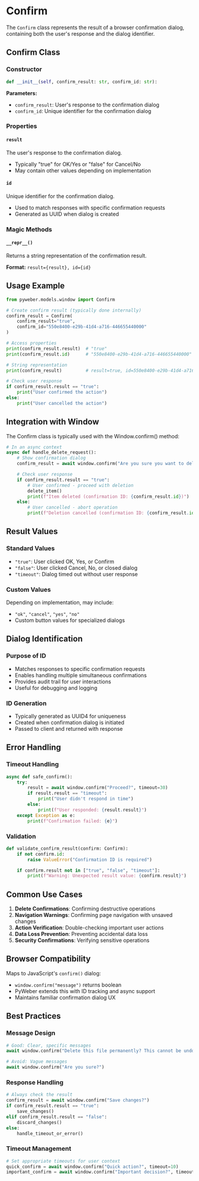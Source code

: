 # Confirm

The `Confirm` class represents the result of a browser confirmation dialog, containing both the user's response and the dialog identifier.

## Confirm Class

### Constructor
```python
def __init__(self, confirm_result: str, confirm_id: str):
```

**Parameters:**
- `confirm_result`: User's response to the confirmation dialog
- `confirm_id`: Unique identifier for the confirmation dialog

### Properties

#### `result`
The user's response to the confirmation dialog.
- Typically "true" for OK/Yes or "false" for Cancel/No
- May contain other values depending on implementation

#### `id`
Unique identifier for the confirmation dialog.
- Used to match responses with specific confirmation requests
- Generated as UUID when dialog is created

### Magic Methods

#### `__repr__()`
Returns a string representation of the confirmation result.

**Format:** `result={result}, id={id}`

## Usage Example

```python
from pyweber.models.window import Confirm

# Create confirm result (typically done internally)
confirm_result = Confirm(
    confirm_result="true",
    confirm_id="550e8400-e29b-41d4-a716-446655440000"
)

# Access properties
print(confirm_result.result)  # "true"
print(confirm_result.id)      # "550e8400-e29b-41d4-a716-446655440000"

# String representation
print(confirm_result)         # result=true, id=550e8400-e29b-41d4-a716-446655440000

# Check user response
if confirm_result.result == "true":
    print("User confirmed the action")
else:
    print("User cancelled the action")
```

## Integration with Window

The Confirm class is typically used with the Window.confirm() method:

```python
# In an async context
async def handle_delete_request():
    # Show confirmation dialog
    confirm_result = await window.confirm("Are you sure you want to delete this item?")

    # Check user response
    if confirm_result.result == "true":
        # User confirmed - proceed with deletion
        delete_item()
        print(f"Item deleted (confirmation ID: {confirm_result.id})")
    else:
        # User cancelled - abort operation
        print(f"Deletion cancelled (confirmation ID: {confirm_result.id})")
```

## Result Values

### Standard Values
- `"true"`: User clicked OK, Yes, or Confirm
- `"false"`: User clicked Cancel, No, or closed dialog
- `"timeout"`: Dialog timed out without user response

### Custom Values
Depending on implementation, may include:
- `"ok"`, `"cancel"`, `"yes"`, `"no"`
- Custom button values for specialized dialogs

## Dialog Identification

### Purpose of ID
- Matches responses to specific confirmation requests
- Enables handling multiple simultaneous confirmations
- Provides audit trail for user interactions
- Useful for debugging and logging

### ID Generation
- Typically generated as UUID4 for uniqueness
- Created when confirmation dialog is initiated
- Passed to client and returned with response

## Error Handling

### Timeout Handling
```python
async def safe_confirm():
    try:
        result = await window.confirm("Proceed?", timeout=30)
        if result.result == "timeout":
            print("User didn't respond in time")
        else:
            print(f"User responded: {result.result}")
    except Exception as e:
        print(f"Confirmation failed: {e}")
```

### Validation
```python
def validate_confirm_result(confirm: Confirm):
    if not confirm.id:
        raise ValueError("Confirmation ID is required")

    if confirm.result not in ["true", "false", "timeout"]:
        print(f"Warning: Unexpected result value: {confirm.result}")
```

## Common Use Cases

1. **Delete Confirmations**: Confirming destructive operations
2. **Navigation Warnings**: Confirming page navigation with unsaved changes
3. **Action Verification**: Double-checking important user actions
4. **Data Loss Prevention**: Preventing accidental data loss
5. **Security Confirmations**: Verifying sensitive operations

## Browser Compatibility

Maps to JavaScript's `confirm()` dialog:
- `window.confirm("message")` returns boolean
- PyWeber extends this with ID tracking and async support
- Maintains familiar confirmation dialog UX

## Best Practices

### Message Design
```python
# Good: Clear, specific messages
await window.confirm("Delete this file permanently? This cannot be undone.")

# Avoid: Vague messages
await window.confirm("Are you sure?")
```

### Response Handling
```python
# Always check the result
confirm_result = await window.confirm("Save changes?")
if confirm_result.result == "true":
    save_changes()
elif confirm_result.result == "false":
    discard_changes()
else:
    handle_timeout_or_error()
```

### Timeout Management
```python
# Set appropriate timeouts for user context
quick_confirm = await window.confirm("Quick action?", timeout=10)
important_confirm = await window.confirm("Important decision?", timeout=60)
```
